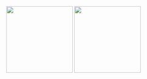 
<div align="center">
<img  height="175em" src="https://github-readme-stats.vercel.app/api?username=vandersorte&show_icons=true&theme=transparent"/>
<img  height="175em" src="https://github-readme-stats.vercel.app/api/top-langs/?username=vandersorte&layout=compact&langs_count=16&theme=transparent"/>
</div>



